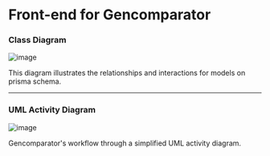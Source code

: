 # Front-end for Gencomparator

### Class Diagram

![image](https://github.com/psymore/gencomparator-backend/assets/95416465/131fa596-92cc-4439-9694-1bfc250792ae)

This diagram illustrates the relationships and interactions for models on prisma schema. 

---

### UML Activity Diagram

![image](https://github.com/psymore/gencomparator-backend/assets/95416465/9273e36a-5367-495f-a126-3a7356fed43a)

Gencomparator's workflow through a simplified UML activity diagram.
